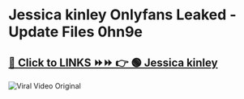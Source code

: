 
 # Jessica kinley Onlyfans Leaked - Update Files 0hn9e

## <h2><a href="https://clipsfans.com/Jessica_kinley&ref=git">🔗 Click to LINKS ⏩⏩ 👉 🟢 Jessica kinley </a></h2>

<a href="https://clipsfans.com/Jessica_kinley&ref=git" rel="nofollow" data-target="animated-image.originalLink"><img src="https://i.ibb.co.com/xMMVF88/686577567.gif" alt="Viral Video Original" style="max-width: 100%; display: inline-block;" data-target="animated-image.originalImage"></a>

